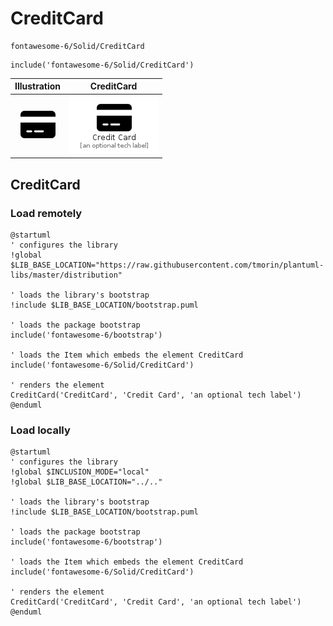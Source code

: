 # CreditCard


```text
fontawesome-6/Solid/CreditCard
```

```text
include('fontawesome-6/Solid/CreditCard')
```



| Illustration | CreditCard |
| :---: | :---: |
| ![illustration for Illustration](../../fontawesome-6/Solid/CreditCard.png) | ![illustration for CreditCard](../../fontawesome-6/Solid/CreditCard.Local.png) |




## CreditCard

### Load remotely
```plantuml
@startuml
' configures the library
!global $LIB_BASE_LOCATION="https://raw.githubusercontent.com/tmorin/plantuml-libs/master/distribution"

' loads the library's bootstrap
!include $LIB_BASE_LOCATION/bootstrap.puml

' loads the package bootstrap
include('fontawesome-6/bootstrap')

' loads the Item which embeds the element CreditCard
include('fontawesome-6/Solid/CreditCard')

' renders the element
CreditCard('CreditCard', 'Credit Card', 'an optional tech label')
@enduml
```

### Load locally
```plantuml
@startuml
' configures the library
!global $INCLUSION_MODE="local"
!global $LIB_BASE_LOCATION="../.."

' loads the library's bootstrap
!include $LIB_BASE_LOCATION/bootstrap.puml

' loads the package bootstrap
include('fontawesome-6/bootstrap')

' loads the Item which embeds the element CreditCard
include('fontawesome-6/Solid/CreditCard')

' renders the element
CreditCard('CreditCard', 'Credit Card', 'an optional tech label')
@enduml
```


